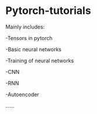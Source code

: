 # Pytorch-tutorials

Mainly includes:

-Tensors in pytorch

-Basic neural networks

-Training of neural networks

-CNN

-RNN

-Autoencoder

......
